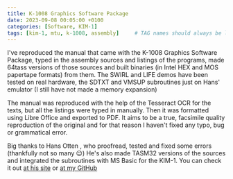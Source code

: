 ```yaml
---
title: K-1008 Graphics Software Package
date: 2023-09-08 00:05:00 +0100
categories: [Software, KIM-1]
tags: [kim-1, mtu, k-1008, assembly]     # TAG names should always be lowercase
---
```

I've reproduced the manual that came with the K-1008 Graphics Software Package, typed in the assembly sources and listings of the programs, made 64tass versions of those sources and built binaries (in Intel HEX and MOS papertape formats) from them. The SWIRL and LIFE demos have been tested on real hardware, the SDTXT and VMSUP subroutines just on Hans' emulator (I still have not made a memory expansion)

The manual was reproduced with the help of the Tesseract OCR for the texts, but all the listings were typed in manually. Then it was formatted using Libre Office and exported to PDF. It aims to be a true, facsimile quality reproduction of the original and for that reason I haven't fixed any typo, bug or grammatical error.

Big thanks to Hans Otten , who proofread, tested and fixed some errors (thankfully not so many :wink:) He's also made TASM32 versions of the sources and integrated the subroutines with MS Basic for the KIM-1. You can check it out [at his site](http://retro.hansotten.nl/) or [at my GitHub](https://github.com/eduardocasino/k-1008-graphics-software-package)
